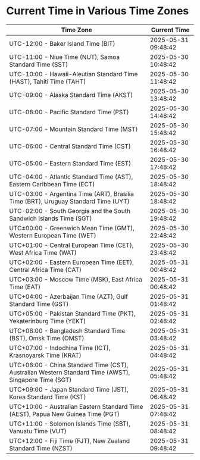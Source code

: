 # Current Time in Various Time Zones

| Time Zone | Current Time |
|-----------|--------------|
| UTC-12:00 - Baker Island Time (BIT) | 2025-05-31 09:48:42 |
| UTC-11:00 - Niue Time (NUT), Samoa Standard Time (SST) | 2025-05-30 10:48:42 |
| UTC-10:00 - Hawaii-Aleutian Standard Time (HAST), Tahiti Time (TAHT) | 2025-05-30 11:48:42 |
| UTC-09:00 - Alaska Standard Time (AKST) | 2025-05-30 13:48:42 |
| UTC-08:00 - Pacific Standard Time (PST) | 2025-05-30 14:48:42 |
| UTC-07:00 - Mountain Standard Time (MST) | 2025-05-30 15:48:42 |
| UTC-06:00 - Central Standard Time (CST) | 2025-05-30 16:48:42 |
| UTC-05:00 - Eastern Standard Time (EST) | 2025-05-30 17:48:42 |
| UTC-04:00 - Atlantic Standard Time (AST), Eastern Caribbean Time (ECT) | 2025-05-30 18:48:42 |
| UTC-03:00 - Argentina Time (ART), Brasília Time (BRT), Uruguay Standard Time (UYT) | 2025-05-30 18:48:42 |
| UTC-02:00 - South Georgia and the South Sandwich Islands Time (SGT) | 2025-05-30 19:48:42 |
| UTC±00:00 - Greenwich Mean Time (GMT), Western European Time (WET) | 2025-05-30 22:48:42 |
| UTC+01:00 - Central European Time (CET), West Africa Time (WAT) | 2025-05-30 23:48:42 |
| UTC+02:00 - Eastern European Time (EET), Central Africa Time (CAT) | 2025-05-31 00:48:42 |
| UTC+03:00 - Moscow Time (MSK), East Africa Time (EAT) | 2025-05-31 00:48:42 |
| UTC+04:00 - Azerbaijan Time (AZT), Gulf Standard Time (GST) | 2025-05-31 01:48:42 |
| UTC+05:00 - Pakistan Standard Time (PKT), Yekaterinburg Time (YEKT) | 2025-05-31 02:48:42 |
| UTC+06:00 - Bangladesh Standard Time (BST), Omsk Time (OMST) | 2025-05-31 03:48:42 |
| UTC+07:00 - Indochina Time (ICT), Krasnoyarsk Time (KRAT) | 2025-05-31 04:48:42 |
| UTC+08:00 - China Standard Time (CST), Australian Western Standard Time (AWST), Singapore Time (SGT) | 2025-05-31 05:48:42 |
| UTC+09:00 - Japan Standard Time (JST), Korea Standard Time (KST) | 2025-05-31 06:48:42 |
| UTC+10:00 - Australian Eastern Standard Time (AEST), Papua New Guinea Time (PGT) | 2025-05-31 07:48:42 |
| UTC+11:00 - Solomon Islands Time (SBT), Vanuatu Time (VUT) | 2025-05-31 08:48:42 |
| UTC+12:00 - Fiji Time (FJT), New Zealand Standard Time (NZST) | 2025-05-31 09:48:42 |
